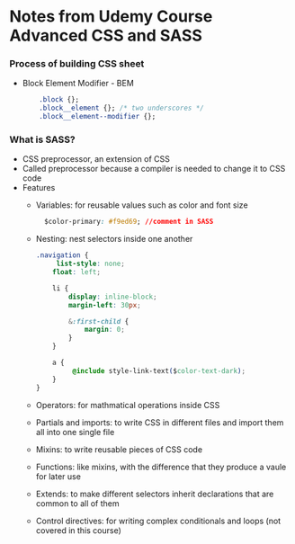 # Notes from Udemy Course Advanced CSS and SASS

### Process of building CSS sheet
- Block Element Modifier - BEM
    ```css
        .block {};
        .block__element {}; /* two underscores */
        .block__element--modifier {};
    ```

### What is SASS?
- CSS preprocessor, an extension of CSS
- Called preprocessor because a compiler is needed to change it to CSS code
- Features
    + Variables: for reusable values such as color and font size
      ```css
        $color-primary: #f9ed69; //comment in SASS
      ```

    + Nesting: nest selectors inside one another
        ```css
        .navigation {
             list-style: none;
            float: left;
  
            li {
                display: inline-block;
                margin-left: 30px;
    
                &:first-child {
                    margin: 0;
                }
            }
    
            a {
                 @include style-link-text($color-text-dark);
            } 
        }
        ```
    + Operators: for mathmatical operations inside CSS
    + Partials and imports: to write CSS in different files and import them all into one single file
    + Mixins: to write reusable pieces of CSS code
    + Functions: like mixins, with the difference that they produce a vaule for later use
    + Extends: to make different selectors inherit declarations that are common to all of them
    + Control directives: for writing complex conditionals and loops (not covered in this course)

